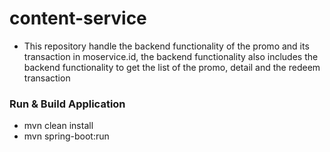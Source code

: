 # content-service #

* This repository handle the backend functionality of the promo and its transaction in moservice.id, the backend functionality also includes the backend functionality to get the list of the promo, detail and the redeem transaction

### Run & Build Application ###

* mvn clean install
* mvn spring-boot:run
